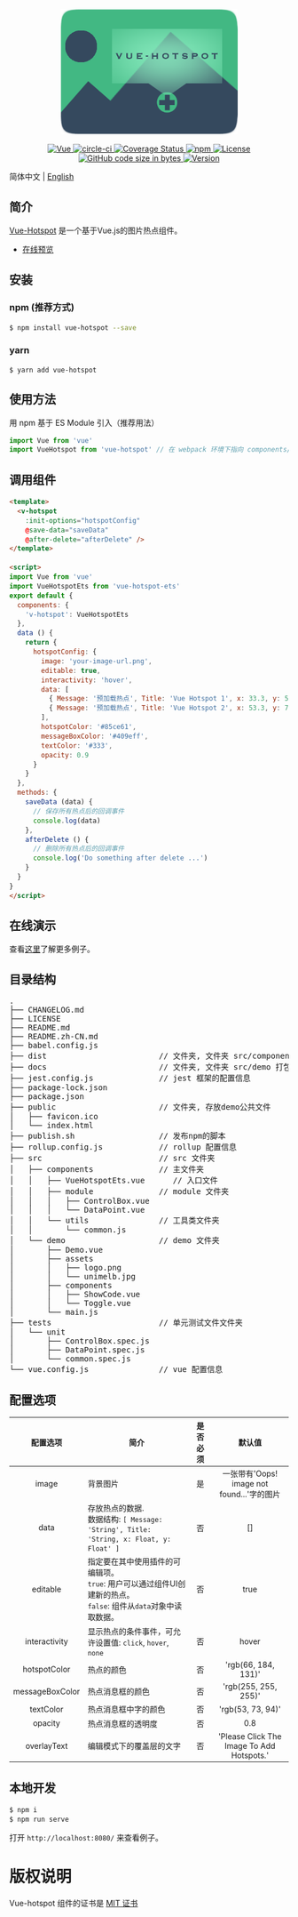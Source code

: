 <p align="center">
  <img width="320" src="./src/demo/assets/logo.png">
</p>
<p align="center">
  <a href="https://github.com/vuejs/vue">
    <img src="https://img.shields.io/badge/vue-2.6.10-brightgreen.svg" alt="Vue">
  </a>
  <a href="https://circleci.com/gh/cn-wx/vue-hotspot/tree/master">
    <img src="https://circleci.com/gh/cn-wx/vue-hotspot/tree/master.svg?style=shield" alt="circle-ci">
  </a>
  <a href="https://codecov.io/github/cn-wx/vue-hotspot?branch=master">
    <img src="https://img.shields.io/codecov/c/github/cn-wx/vue-hotspot/master.svg" alt="Coverage Status">
  </a>
  <a href="https://www.npmjs.com/package/vue-hotspot">
    <img alt="npm" src="https://img.shields.io/npm/dy/vue-hotspot" alt="Downloads">
  </a>
  <a href="https://github.com/cn-wx/vue-hotspot/blob/master/LICENSE">
    <img src="https://img.shields.io/github/license/mashape/apistatus.svg" alt="License">
  </a>
  <a href="#">
    <img src="https://img.shields.io/github/languages/code-size/cn-wx/vue-hotspot" alt="GitHub code size in bytes">
  </a>
  <a href="#">
    <img src="https://img.shields.io/github/package-json/v/cn-wx/vue-hotspot" alt="Version">
  </a>
</p>

简体中文 | [English](./README.md)

## 简介

[Vue-Hotspot](https://github.com/cn-wx/vue-hotspot) 是一个基于Vue.js的图片热点组件。

* [在线预览](https://cn-wx.github.io/vue-hotspot/)

## 安装

### npm (推荐方式)

```bash
$ npm install vue-hotspot --save
```

### yarn

```
$ yarn add vue-hotspot
```

## 使用方法

用 npm 基于 ES Module 引入（推荐用法）

```js
import Vue from 'vue'
import VueHotspot from 'vue-hotspot' // 在 webpack 环境下指向 components/VueHotspot.vue
```

## 调用组件

```html
<template>
  <v-hotspot
    :init-options="hotspotConfig"
    @save-data="saveData"
    @after-delete="afterDelete" />
</template>

<script>
import Vue from 'vue'
import VueHotspotEts from 'vue-hotspot-ets'
export default {
  components: {
    'v-hotspot': VueHotspotEts
  },
  data () {
    return {
      hotspotConfig: {
        image: 'your-image-url.png',
        editable: true,
        interactivity: 'hover',
        data: [
          { Message: '预加载热点', Title: 'Vue Hotspot 1', x: 33.3, y: 58.33 },
          { Message: '预加载热点', Title: 'Vue Hotspot 2', x: 53.3, y: 78.3 }
        ],
        hotspotColor: '#85ce61',
        messageBoxColor: '#409eff',
        textColor: '#333',
        opacity: 0.9
      }
    }
  },
  methods: {
    saveData (data) {
      // 保存所有热点后的回调事件
      console.log(data)
    },
    afterDelete () {
      // 删除所有热点后的回调事件
      console.log('Do something after delete ...')
    }
  }
}
</script>
```

## 在线演示

查看[这里](https://cn-wx.github.io/vue-hotspot/)了解更多例子。

## 目录结构
<pre>
.
├── CHANGELOG.md
├── LICENSE
├── README.md
├── README.zh-CN.md
├── babel.config.js
├── dist                        // 文件夹, 文件夹 src/components 打包后的代码
├── docs                        // 文件夹, 文件夹 src/demo 打包后的代码
├── jest.config.js              // jest 框架的配置信息
├── package-lock.json
├── package.json
├── public                      // 文件夹, 存放demo公共文件
│   ├── favicon.ico
│   └── index.html
├── publish.sh                  // 发布npm的脚本
├── rollup.config.js            // rollup 配置信息
├── src                         // src 文件夹
│   ├── components              // 主文件夹
│   │   ├── VueHotspotEts.vue      // 入口文件
│   │   ├── module              // module 文件夹
│   │   │   ├── ControlBox.vue
│   │   │   └── DataPoint.vue
│   │   └── utils               // 工具类文件夹
│   │       └── common.js
│   └── demo                    // demo 文件夹
│       ├── Demo.vue
│       ├── assets
│       │   ├── logo.png
│       │   └── unimelb.jpg
│       ├── components
│       │   ├── ShowCode.vue
│       │   └── Toggle.vue
│       └── main.js
├── tests                       // 单元测试文件文件夹
│   └── unit
│       ├── ControlBox.spec.js
│       ├── DataPoint.spec.js
│       └── common.spec.js
└── vue.config.js               // vue 配置信息
</pre>

## 配置选项

|     配置选项    | 简介                                                                                                                  | 是否必须 |                   默认值                   |
|:---------------:|-----------------------------------------------------------------------------------------------------------------------|:--------:|:------------------------------------------:|
| image           | 背景图片                                                                                                              | 是       | 一张带有'Oops! image not found...'字的图片 |
| data            | 存放热点的数据.<br>数据结构: `[ Message: 'String', Title: 'String, x: Float, y: Float' ]`                             |    否    |                     []                     |
| editable        | 指定要在其中使用插件的可编辑项。<br>`true`: 用户可以通过组件UI创建新的热点。<br>`false`: 组件从`data`对象中读取数据。 |    否    |                    true                    |
| interactivity   | 显示热点的条件事件，可允许设置值: `click`, `hover`, `none`                                                            |    否    |                    hover                   |
| hotspotColor    | 热点的颜色                                                                                                            |    否    |             'rgb(66, 184, 131)'            |
| messageBoxColor | 热点消息框的颜色                                                                                                      |    否    |            'rgb(255, 255, 255)'            |
| textColor       | 热点消息框中字的颜色                                                                                                  |    否    |              'rgb(53, 73, 94)'             |
| opacity         | 热点消息框的透明度                                                                                                    |    否    |                     0.8                    |
| overlayText     | 编辑模式下的覆盖层的文字                                                                                                |    否    | 'Please Click The Image To Add Hotspots.'  |

## 本地开发

```bash
$ npm i
$ npm run serve
```

打开 `http://localhost:8080/` 来查看例子。

# 版权说明

Vue-hotspot 组件的证书是 [MIT 证书](https://github.com/cn-wx/vue-hotspot/blob/master/LICENSE)